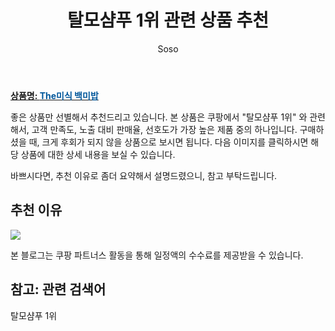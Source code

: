﻿---
layout: post
title:  "탈모샴푸 1위 관련 상품 추천"
author: Soso
categories: [ 디지털/가전]
tags: [탈모샴푸 1위]
image: https://ads-partners.coupang.com/image1/_4VcBbUlNiaw3Fot_9DcTBTJ-Huk-V32UNtXfYl0_6Vr5LurUd61T5e6cYfWa5ntg7T-BCUrb5QnbL3MWwp3H6CyoMZjW-qq0NyXezhb719QSYe_sJUQBKUvv8UtksedoLE0eiZVqwpuyGMHZoYFNksMzITd9klZqD8n9kVv3CGfJzu6yN0KAh4uvdM_69YDwI6GK_32_4uGMAaLPs-jqUdHD-5_V4CjjtmMqfO3ZXwlhuLZGtYlebALAeRrspUTALE6dpOuXgGBTgGlOUHBNl3avQRi 
description: "쿠팡에서 탈모샴푸 1위 관련 상품으로 가장 고객 선호도가 높은 제품 중 하나입니다."
---

<a href="https://link.coupang.com/re/AFFSDP?lptag=AF5673682&pageKey=7351987688&itemId=19394631738&vendorItemId=79035936721&traceid=V0-153-ca00326a0983fae5&requestid=20240206142902500259164422"><b>상품명: <font color='#01579B'>The미식 백미밥</font></b></a>

좋은 상품만 선별해서 추천드리고 있습니다.
본 상품은 쿠팡에서 "탈모샴푸 1위" 와 관련해서, 고객 만족도, 노출 대비 판매율, 선호도가 가장 높은 제품 중의 하나입니다.
구매하셨을 때, 크게 후회가 되지 않을 상품으로 보시면 됩니다. 
다음 이미지를 클릭하시면 해당 상품에 대한 상세 내용을 보실 수 있습니다.

바쁘시다면, 추천 이유로 좀더 요약해서 설명드렸으니, 참고 부탁드립니다.

## 추천 이유 

<a href="https://link.coupang.com/re/AFFSDP?lptag=AF5673682&pageKey=7351987688&itemId=19394631738&vendorItemId=79035936721&traceid=V0-153-ca00326a0983fae5&requestid=20240206142902500259164422"><img src="https://thumbnail8.coupangcdn.com/thumbnails/remote/q89/image/retail/images/1658224004120291-819de4e1-b5e4-42cc-ac48-afda2e20e9c3.jpg"></a> 

본 블로그는 쿠팡 파트너스 활동을 통해 일정액의 수수료를 제공받을 수 있습니다.

## 참고: 관련 검색어    
탈모샴푸 1위